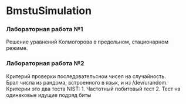 # BmstuSimulation

<h3>Лабораторная работа №1</h3>
Решение уравнений Колмогорова в предельном, стационарном режиме.

<h3>Лабораторная работа №2</h3>
Критерий проверки последовательснои чисел на случайность.
<br>
Брал числа из рандома, встроенного в язык, и из /dev/urandom. Критерии это два теста NIST: 
1. Частотный побитовый тест
2. Тест на одинаковые идущие подряд биты
